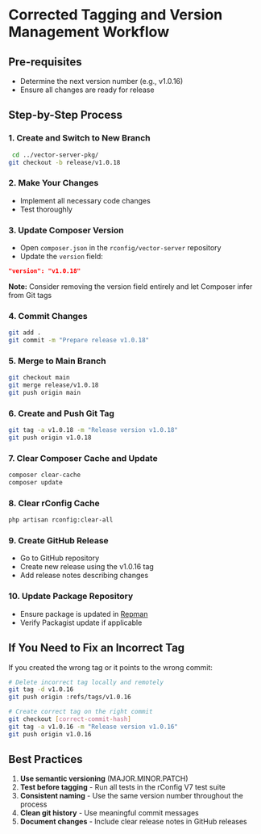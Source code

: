 # Corrected Tagging and Version Management Workflow

## Pre-requisites
- Determine the next version number (e.g., v1.0.16)
- Ensure all changes are ready for release

## Step-by-Step Process

### 1. Create and Switch to New Branch
```bash
 cd ../vector-server-pkg/
git checkout -b release/v1.0.18
```

### 2. Make Your Changes
- Implement all necessary code changes
- Test thoroughly

### 3. Update Composer Version
- Open `composer.json` in the `rconfig/vector-server` repository
- Update the `version` field:
```json
"version": "v1.0.18"
```
**Note:** Consider removing the version field entirely and let Composer infer from Git tags

### 4. Commit Changes
```bash
git add .
git commit -m "Prepare release v1.0.18"
```

### 5. Merge to Main Branch
```bash
git checkout main
git merge release/v1.0.18
git push origin main
```

### 6. Create and Push Git Tag
```bash
git tag -a v1.0.18 -m "Release version v1.0.18"
git push origin v1.0.18
```

### 7. Clear Composer Cache and Update
```bash
composer clear-cache
composer update
```

### 8. Clear rConfig Cache
```bash
php artisan rconfig:clear-all
```

### 9. Create GitHub Release
- Go to GitHub repository
- Create new release using the v1.0.16 tag
- Add release notes describing changes

### 10. Update Package Repository
- Ensure package is updated in [Repman](https://app.repman.io/login)
- Verify Packagist update if applicable

## If You Need to Fix an Incorrect Tag

If you created the wrong tag or it points to the wrong commit:

```bash
# Delete incorrect tag locally and remotely
git tag -d v1.0.16
git push origin :refs/tags/v1.0.16

# Create correct tag on the right commit
git checkout [correct-commit-hash]
git tag -a v1.0.16 -m "Release version v1.0.16"
git push origin v1.0.16
```

## Best Practices

1. **Use semantic versioning** (MAJOR.MINOR.PATCH)
2. **Test before tagging** - Run all tests in the rConfig V7 test suite
3. **Consistent naming** - Use the same version number throughout the process
4. **Clean git history** - Use meaningful commit messages
5. **Document changes** - Include clear release notes in GitHub releases